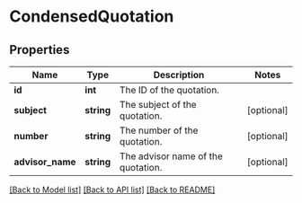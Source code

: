 # CondensedQuotation

## Properties
Name | Type | Description | Notes
------------ | ------------- | ------------- | -------------
**id** | **int** | The ID of the quotation. | 
**subject** | **string** | The subject of the quotation. | [optional] 
**number** | **string** | The number of the quotation. | [optional] 
**advisor_name** | **string** | The advisor name of the quotation. | [optional] 

[[Back to Model list]](../README.md#documentation-for-models) [[Back to API list]](../README.md#documentation-for-api-endpoints) [[Back to README]](../README.md)


